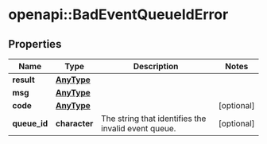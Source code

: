 # openapi::BadEventQueueIdError


## Properties
Name | Type | Description | Notes
------------ | ------------- | ------------- | -------------
**result** | [**AnyType**](.md) |  | 
**msg** | [**AnyType**](.md) |  | 
**code** | [**AnyType**](.md) |  | [optional] 
**queue_id** | **character** | The string that identifies the invalid event queue.  | [optional] 


